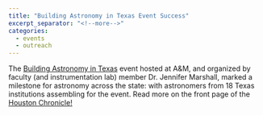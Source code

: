 ```yaml
---
title: "Building Astronomy in Texas Event Success"
excerpt_separator: "<!--more-->"
categories:
  - events
  - outreach
---
```

The [Building Astronomy in Texas](http://mitchell.tamu.edu/building-astronomy/) event hosted at A&M, and organized by faculty (and instrumentation lab) member Dr. Jennifer Marshall, marked a milestone for astronomy across the state: with astronomers from 18 Texas institutions assembling for the event. Read more on the front page of the [Houston Chronicle!](http://www.houstonchronicle.com/news/houston-texas/houston/article/Texas-astronomy-sees-halcyon-days-6533721.php?t=9c837cad21438d9cbb&cmpid=twitter-premium)